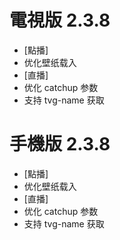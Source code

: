 # 電視版 2.3.8

* [點播]
* 优化壁纸载入
* [直播]
* 优化 catchup 参数
* 支持 tvg-name 获取

# 手機版 2.3.8

* [點播]
* 优化壁纸载入
* [直播]
* 优化 catchup 参数
* 支持 tvg-name 获取